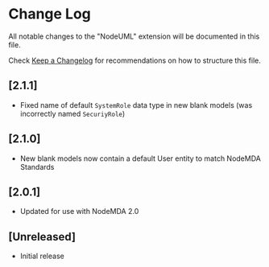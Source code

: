 # Change Log

All notable changes to the "NodeUML" extension will be documented in this file.

Check [Keep a Changelog](http://keepachangelog.com/) for recommendations on how to structure this file.

## [2.1.1]
- Fixed name of default `SystemRole` data type in new blank models (was incorrectly named `SecuriyRole`)

## [2.1.0]
- New blank models now contain a default User entity to match NodeMDA Standards

## [2.0.1]
- Updated for use with NodeMDA 2.0


## [Unreleased]

- Initial release